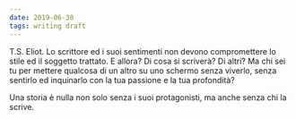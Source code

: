 ```yaml
---
date: 2019-06-30
tags: writing draft
---
```

T.S. Eliot. Lo scrittore ed i suoi sentimenti non devono compromettere lo stile ed il soggetto trattato. E allora? Di cosa si scriverà? Di altri? Ma chi sei tu per mettere qualcosa di un altro su uno schermo senza viverlo, senza sentirlo ed inquinarlo con la tua passione e la tua profondità?

Una storia è nulla non solo senza i suoi protagonisti, ma anche senza chi la scrive.